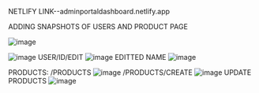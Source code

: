 NETLIFY LINK--adminportaldashboard.netlify.app

ADDING SNAPSHOTS OF USERS AND PRODUCT PAGE 



![image](https://github.com/Geetanjali405/portal/assets/96976151/eb7fbe27-7f42-4597-a71a-6f9377c2ba29)

![image](https://github.com/Geetanjali405/portal/assets/96976151/b4725429-d9fc-4623-b236-abc42be9edf7)
USER/ID/EDIT
![image](https://github.com/Geetanjali405/portal/assets/96976151/6b4ecb07-1208-4bee-90fc-43b05157f2ae)
EDITTED NAME 
![image](https://github.com/Geetanjali405/portal/assets/96976151/1215ce02-0723-4318-b6f9-91d6c7675857)

PRODUCTS:
/PRODUCTS
![image](https://github.com/Geetanjali405/portal/assets/96976151/9a691f11-c885-4f32-abce-22fca3524a87)
/PRODUCTS/CREATE
![image](https://github.com/Geetanjali405/portal/assets/96976151/218d3aa7-71de-4a9d-9b04-624af08500af)
UPDATE PRODUCTS
![image](https://github.com/Geetanjali405/portal/assets/96976151/f373bd72-b38c-414c-9f72-bcc0563b7f68)




